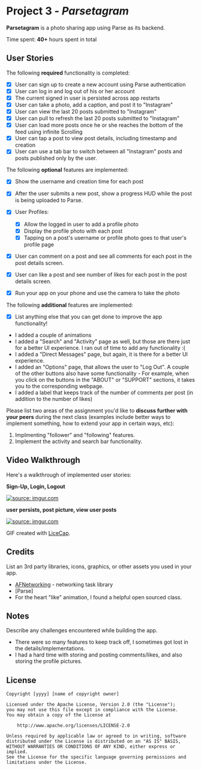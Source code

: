 # Project 3 - *Parsetagram*

**Parsetagram** is a photo sharing app using Parse as its backend.

Time spent: **40+** hours spent in total

## User Stories

The following **required** functionality is completed:

- [x] User can sign up to create a new account using Parse authentication
- [x] User can log in and log out of his or her account
- [x] The current signed in user is persisted across app restarts
- [x] User can take a photo, add a caption, and post it to "Instagram"
- [x] User can view the last 20 posts submitted to "Instagram"
- [x] User can pull to refresh the last 20 posts submitted to "Instagram"
- [x] User can load more posts once he or she reaches the bottom of the feed using infinite Scrolling
- [x] User can tap a post to view post details, including timestamp and creation
- [x] User can use a tab bar to switch between all "Instagram" posts and posts published only by the user.

The following **optional** features are implemented:

- [x] Show the username and creation time for each post
- [x] After the user submits a new post, show a progress HUD while the post is being uploaded to Parse.
- [x] User Profiles:
   - [x] Allow the logged in user to add a profile photo
   - [x] Display the profile photo with each post
   - [x] Tapping on a post's username or profile photo goes to that user's profile page
- [x] User can comment on a post and see all comments for each post in the post details screen.
- [x] User can like a post and see number of likes for each post in the post details screen.
- [x] Run your app on your phone and use the camera to take the photo


The following **additional** features are implemented:

- [x] List anything else that you can get done to improve the app functionality!
- I added a couple of animations
- I added a "Search" and "Activity" page as well, but those are there just for a better UI experience. I ran out of time to add any functionality :(
- I added a "Direct Messages" page, but again, it is there for a better UI experience.
- I added an "Options" page, that allows the user to "Log Out". A couple of the other buttons also have some functionality - For example, when you click on the buttons in the "ABOUT" or "SUPPORT" sections, it takes you to the corresponding webpage.
- I added a label that keeps track of the number of comments per post (in addition to the number of likes)

Please list two areas of the assignment you'd like to **discuss further with your peers** during the next class (examples include better ways to implement something, how to extend your app in certain ways, etc):

1. Implmenting "follower" and "following" features.
2. Implement the activity and search bar functionality.

## Video Walkthrough

Here's a walkthrough of implemented user stories:

**Sign-Up, Login, Logout**

<a href="http://imgur.com/paZXAzL"><img src="http://imgur.com/paZXAzL.gif" title="source: imgur.com" /></a>

**user persists, post picture, view user posts**

<a href="http://http://imgur.com/IDC0w9C"><img src="http://http://imgur.com/IDC0w9C.gif" title="source: imgur.com" /></a>

GIF created with [LiceCap](http://www.cockos.com/licecap/).

## Credits

List an 3rd party libraries, icons, graphics, or other assets you used in your app.

- [AFNetworking](https://github.com/AFNetworking/AFNetworking) - networking task library
- [Parse]
- For the heart "like" animation, I found a helpful open sourced class.


## Notes

Describe any challenges encountered while building the app.
- There were so many features to keep track off, I sometimes got lost in the details/implementations.
- I had a hard time with storing and posting comments/likes, and also storing the profile pictures.

## License

    Copyright [yyyy] [name of copyright owner]

    Licensed under the Apache License, Version 2.0 (the "License");
    you may not use this file except in compliance with the License.
    You may obtain a copy of the License at

        http://www.apache.org/licenses/LICENSE-2.0

    Unless required by applicable law or agreed to in writing, software
    distributed under the License is distributed on an "AS IS" BASIS,
    WITHOUT WARRANTIES OR CONDITIONS OF ANY KIND, either express or implied.
    See the License for the specific language governing permissions and
    limitations under the License.
